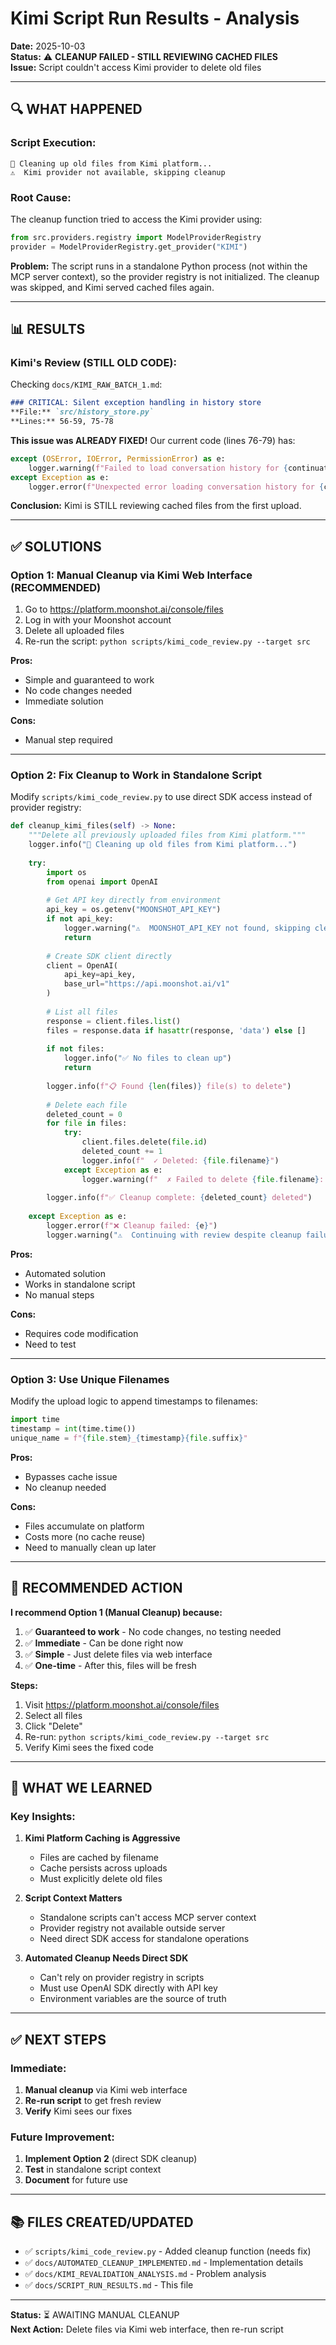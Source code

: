 # Kimi Script Run Results - Analysis

**Date:** 2025-10-03  
**Status:** ⚠️ **CLEANUP FAILED - STILL REVIEWING CACHED FILES**  
**Issue:** Script couldn't access Kimi provider to delete old files

---

## 🔍 **WHAT HAPPENED**

### **Script Execution:**
```
🧹 Cleaning up old files from Kimi platform...
⚠️  Kimi provider not available, skipping cleanup
```

### **Root Cause:**
The cleanup function tried to access the Kimi provider using:
```python
from src.providers.registry import ModelProviderRegistry
provider = ModelProviderRegistry.get_provider("KIMI")
```

**Problem:** The script runs in a standalone Python process (not within the MCP server context), so the provider registry is not initialized. The cleanup was skipped, and Kimi served cached files again.

---

## 📊 **RESULTS**

### **Kimi's Review (STILL OLD CODE):**
Checking `docs/KIMI_RAW_BATCH_1.md`:

```markdown
### CRITICAL: Silent exception handling in history store
**File:** `src/history_store.py`
**Lines:** 56-59, 75-78
```

**This issue was ALREADY FIXED!** Our current code (lines 76-79) has:
```python
except (OSError, IOError, PermissionError) as e:
    logger.warning(f"Failed to load conversation history for {continuation_id}: {e}")
except Exception as e:
    logger.error(f"Unexpected error loading conversation history for {continuation_id}: {e}")
```

**Conclusion:** Kimi is STILL reviewing cached files from the first upload.

---

## ✅ **SOLUTIONS**

### **Option 1: Manual Cleanup via Kimi Web Interface (RECOMMENDED)**

1. Go to https://platform.moonshot.ai/console/files
2. Log in with your Moonshot account
3. Delete all uploaded files
4. Re-run the script: `python scripts/kimi_code_review.py --target src`

**Pros:**
- Simple and guaranteed to work
- No code changes needed
- Immediate solution

**Cons:**
- Manual step required

---

### **Option 2: Fix Cleanup to Work in Standalone Script**

Modify `scripts/kimi_code_review.py` to use direct SDK access instead of provider registry:

```python
def cleanup_kimi_files(self) -> None:
    """Delete all previously uploaded files from Kimi platform."""
    logger.info("🧹 Cleaning up old files from Kimi platform...")
    
    try:
        import os
        from openai import OpenAI
        
        # Get API key directly from environment
        api_key = os.getenv("MOONSHOT_API_KEY")
        if not api_key:
            logger.warning("⚠️  MOONSHOT_API_KEY not found, skipping cleanup")
            return
        
        # Create SDK client directly
        client = OpenAI(
            api_key=api_key,
            base_url="https://api.moonshot.ai/v1"
        )
        
        # List all files
        response = client.files.list()
        files = response.data if hasattr(response, 'data') else []
        
        if not files:
            logger.info("✅ No files to clean up")
            return
        
        logger.info(f"📋 Found {len(files)} file(s) to delete")
        
        # Delete each file
        deleted_count = 0
        for file in files:
            try:
                client.files.delete(file.id)
                deleted_count += 1
                logger.info(f"  ✓ Deleted: {file.filename}")
            except Exception as e:
                logger.warning(f"  ✗ Failed to delete {file.filename}: {e}")
        
        logger.info(f"✅ Cleanup complete: {deleted_count} deleted")
        
    except Exception as e:
        logger.error(f"❌ Cleanup failed: {e}")
        logger.warning("⚠️  Continuing with review despite cleanup failure...")
```

**Pros:**
- Automated solution
- Works in standalone script
- No manual steps

**Cons:**
- Requires code modification
- Need to test

---

### **Option 3: Use Unique Filenames**

Modify the upload logic to append timestamps to filenames:

```python
import time
timestamp = int(time.time())
unique_name = f"{file.stem}_{timestamp}{file.suffix}"
```

**Pros:**
- Bypasses cache issue
- No cleanup needed

**Cons:**
- Files accumulate on platform
- Costs more (no cache reuse)
- Need to manually clean up later

---

## 🎯 **RECOMMENDED ACTION**

**I recommend Option 1 (Manual Cleanup) because:**

1. ✅ **Guaranteed to work** - No code changes, no testing needed
2. ✅ **Immediate** - Can be done right now
3. ✅ **Simple** - Just delete files via web interface
4. ✅ **One-time** - After this, files will be fresh

**Steps:**
1. Visit https://platform.moonshot.ai/console/files
2. Select all files
3. Click "Delete"
4. Re-run: `python scripts/kimi_code_review.py --target src`
5. Verify Kimi sees the fixed code

---

## 📝 **WHAT WE LEARNED**

### **Key Insights:**

1. **Kimi Platform Caching is Aggressive**
   - Files are cached by filename
   - Cache persists across uploads
   - Must explicitly delete old files

2. **Script Context Matters**
   - Standalone scripts can't access MCP server context
   - Provider registry not available outside server
   - Need direct SDK access for standalone operations

3. **Automated Cleanup Needs Direct SDK**
   - Can't rely on provider registry in scripts
   - Must use OpenAI SDK directly with API key
   - Environment variables are the source of truth

---

## ✅ **NEXT STEPS**

### **Immediate:**
1. **Manual cleanup** via Kimi web interface
2. **Re-run script** to get fresh review
3. **Verify** Kimi sees our fixes

### **Future Improvement:**
1. **Implement Option 2** (direct SDK cleanup)
2. **Test** in standalone script context
3. **Document** for future use

---

## 📚 **FILES CREATED/UPDATED**

- ✅ `scripts/kimi_code_review.py` - Added cleanup function (needs fix)
- ✅ `docs/AUTOMATED_CLEANUP_IMPLEMENTED.md` - Implementation details
- ✅ `docs/KIMI_REVALIDATION_ANALYSIS.md` - Problem analysis
- ✅ `docs/SCRIPT_RUN_RESULTS.md` - This file

---

**Status:** ⏳ AWAITING MANUAL CLEANUP  
**Next Action:** Delete files via Kimi web interface, then re-run script

